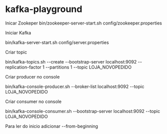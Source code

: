 # kafka-playground

Inicar Zookeper
bin/zookeeper-server-start.sh config/zookeeper.properties

Iniciar Kafka

bin/kafka-server-start.sh config/server.properties 

Criar topic

bin/kafka-topics.sh --create --bootstrap-server localhost:9092 --replication-factor 1 --partitions 1 --topic LOJA_NOVOPEDIDO

Criar producer no console

bin/kafka-console-producer.sh --broker-list localhost:9092 --topic LOJA_NOVOPEDIDO

Criar consumer no console

bin/kafka-console-consumer.sh --bootstrap-server localhost:9092 --topic LOJA_NOVOPEDIDO

Para ler do inicio adicionar --from-beginning


